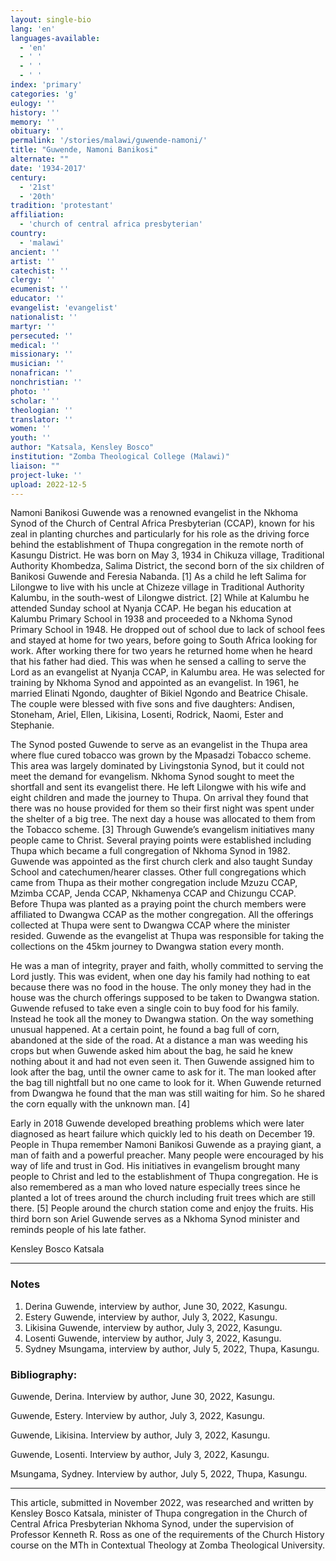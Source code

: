 ```yaml
---
layout: single-bio
lang: 'en'
languages-available:
  - 'en'
  - ' '
  - ' '
  - ' '
index: 'primary'
categories: 'g'
eulogy: ''
history: ''
memory: ''
obituary: ''
permalink: '/stories/malawi/guwende-namoni/'
title: "Guwende, Namoni Banikosi"
alternate: ""
date: '1934-2017'
century:
  - '21st'
  - '20th'
tradition: 'protestant'
affiliation:
  - 'church of central africa presbyterian'
country:
  - 'malawi'
ancient: ''
artist: ''
catechist: ''
clergy: ''
ecumenist: ''
educator: ''
evangelist: 'evangelist'
nationalist: ''
martyr: ''
persecuted: ''
medical: ''
missionary: ''
musician: ''
nonafrican: ''
nonchristian: ''
photo: ''
scholar: ''
theologian: ''
translator: ''
women: ''
youth: ''
author: "Katsala, Kensley Bosco"
institution: "Zomba Theological College (Malawi)"
liaison: ""
project-luke: ''
upload: 2022-12-5
---
```



Namoni Banikosi Guwende was a renowned evangelist in the Nkhoma Synod of the Church of Central Africa Presbyterian (CCAP), known for his zeal in planting churches and particularly for his role as the driving force behind the establishment of Thupa congregation in the remote north of Kasungu District. He was born on May 3, 1934 in Chikuza village, Traditional Authority Khombedza, Salima District, the second born of the six children of Banikosi Guwende and Feresia Nabanda. [1] As a child he left Salima for Lilongwe to live with his uncle at Chizeze village in Traditional Authority Kalumbu, in the south-west of Lilongwe district. [2] While at Kalumbu he attended Sunday school at Nyanja CCAP. He began his education at Kalumbu Primary School in 1938 and proceeded to a Nkhoma Synod Primary School in 1948. He dropped out of school due to lack of school fees and stayed at home for two years, before going to South Africa looking for work. After working there for two years he returned home when he heard that his father had died. This was when he sensed a calling to serve the Lord as an evangelist at Nyanja CCAP, in Kalumbu area. He was selected for training by Nkhoma Synod and appointed as an evangelist. In 1961, he married Elinati Ngondo, daughter of Bikiel Ngondo and Beatrice Chisale. The couple were blessed with five sons and five daughters: Andisen, Stoneham, Ariel, Ellen, Likisina, Losenti, Rodrick, Naomi, Ester and Stephanie.

The Synod posted Guwende to serve as an evangelist in the Thupa area where flue cured tobacco was grown by the Mpasadzi Tobacco scheme. This area was largely dominated by Livingstonia Synod, but it could not meet the demand for evangelism. Nkhoma Synod sought to meet the shortfall and sent its evangelist there. He left Lilongwe with his wife and eight children and made the journey to Thupa. On arrival they found that there was no house provided for them so their first night was spent under the shelter of a big tree. The next day a house was allocated to them from the Tobacco scheme. [3] Through Guwende’s evangelism initiatives many people came to Christ. Several praying points were established including Thupa which became a full congregation of Nkhoma Synod in 1982. Guwende was appointed as the first church clerk and also taught Sunday School and catechumen/hearer classes. Other full congregations which came from Thupa as their mother congregation include Mzuzu CCAP, Mzimba CCAP, Jenda CCAP, Nkhamenya CCAP and Chizungu CCAP. Before Thupa was planted as a praying point the church members were affiliated to Dwangwa CCAP as the mother congregation. All the offerings collected at Thupa were sent to Dwangwa CCAP where the minister resided. Guwende as the evangelist at Thupa was responsible for taking the collections on the 45km journey to Dwangwa station every month.

He was a man of integrity, prayer and faith, wholly committed to serving the Lord justly. This was evident, when one day his family had nothing to eat because there was no food in the house. The only money they had in the house was the church offerings supposed to be taken to Dwangwa station. Guwende refused to take even a single coin to buy food for his family. Instead he took all the money to Dwangwa station. On the way something unusual happened. At a certain point, he found a bag full of corn, abandoned at the side of the road. At a distance a man was weeding his crops but when Guwende asked him about the bag, he said he knew nothing about it and had not even seen it. Then Guwende assigned him to look after the bag, until the owner came to ask for it. The man looked after the bag till nightfall but no one came to look for it. When Guwende returned from Dwangwa he found that the man was still waiting for him. So he shared the corn equally with the unknown man. [4]

Early in 2018 Guwende developed breathing problems which were later diagnosed as heart failure which quickly led to his death on December 19. People in Thupa remember Namoni Banikosi Guwende as a praying giant, a man of faith and a powerful preacher. Many people were encouraged by his way of life and trust in God. His initiatives in evangelism brought many people to Christ and led to the establishment of Thupa congregation. He is also remembered as a man who loved nature especially trees since he planted a lot of trees around the church including fruit trees which are still there. [5] People around the church station come and enjoy the fruits. His third born son Ariel Guwende serves as a Nkhoma Synod minister and reminds people of his late father.

Kensley Bosco Katsala

---                                                                                                          

### Notes

1. Derina Guwende, interview by author, June 30, 2022, Kasungu.
2. Estery Guwende, interview by author, July 3, 2022, Kasungu.
3. Likisina Guwende, interview by author, July 3, 2022, Kasungu.
4. Losenti Guwende, interview by author, July 3, 2022, Kasungu.
5. Sydney Msungama, interview by author, July 5, 2022, Thupa, Kasungu.  

### Bibliography:

Guwende, Derina. Interview by author, June 30, 2022, Kasungu.

Guwende, Estery. Interview by author, July 3, 2022, Kasungu.

Guwende, Likisina. Interview by author, July 3, 2022, Kasungu.

Guwende, Losenti. Interview by author, July 3, 2022, Kasungu.

Msungama, Sydney. Interview by author, July 5, 2022, Thupa, Kasungu.  

---

This article, submitted in November 2022, was researched and written by Kensley Bosco Katsala, minister of Thupa congregation in the Church of Central Africa Presbyterian Nkhoma Synod, under the supervision of Professor Kenneth R. Ross as one of the requirements of the Church History course on the MTh in Contextual Theology at Zomba Theological University.
